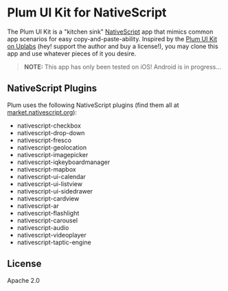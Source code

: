 # Plum UI Kit for NativeScript

The Plum UI Kit is a "kitchen sink" [NativeScript](https://www.nativescript.org/) app that mimics common app scenarios for easy copy-and-paste-ability. Inspired by the [Plum UI Kit on Uplabs](https://www.uplabs.com/posts/plum-ios-ui-kit-kit) (hey! support the author and buy a license!), you may clone this app and use whatever pieces of it you desire.

> **NOTE:** This app has only been tested on iOS! Android is in progress...

## NativeScript Plugins

Plum uses the following NativeScript plugins (find them all at [market.nativescript.org](https://market.nativescript.org)):

- nativescript-checkbox
- nativescript-drop-down
- nativescript-fresco
- nativescript-geolocation
- nativescript-imagepicker
- nativescript-iqkeyboardmanager
- nativescript-mapbox
- nativescript-ui-calendar
- nativescript-ui-listview
- nativescript-ui-sidedrawer
- nativescript-cardview
- nativescript-ar
- nativescript-flashlight
- nativescript-carousel
- nativescript-audio
- nativescript-videoplayer
- nativescript-taptic-engine

## License

Apache 2.0
